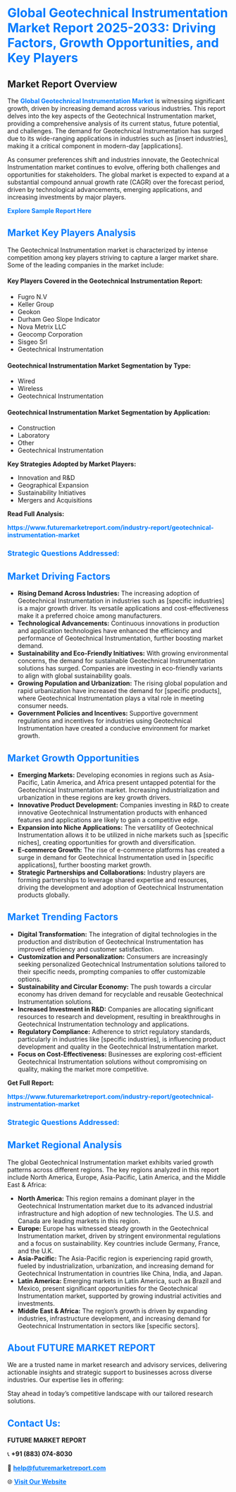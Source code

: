 <h1 style="color: #007BFF;">Global Geotechnical Instrumentation Market Report 2025-2033: Driving Factors, Growth Opportunities, and Key Players</h1>

<section id="overview">
<h2>Market Report Overview</h2>
<p>The <a href="https://www.futuremarketreport.com/industry-report/geotechnical-instrumentation-market" style="color: #007BFF; text-decoration: none;"><strong>Global Geotechnical Instrumentation Market</strong></a> is witnessing significant growth, driven by increasing demand across various industries. This report delves into the key aspects of the Geotechnical Instrumentation market, providing a comprehensive analysis of its current status, future potential, and challenges. The demand for Geotechnical Instrumentation has surged due to its wide-ranging applications in industries such as [insert industries], making it a critical component in modern-day [applications].</p>
<p>As consumer preferences shift and industries innovate, the Geotechnical Instrumentation market continues to evolve, offering both challenges and opportunities for stakeholders. The global market is expected to expand at a substantial compound annual growth rate (CAGR) over the forecast period, driven by technological advancements, emerging applications, and increasing investments by major players.</p>
</section>

<section id="overview">
<p><a href="https://www.futuremarketreport.com/request-sample/reportId=97466" style="color: #007BFF; text-decoration: none;"><strong>Explore Sample Report Here</strong></a></p>
</section>

<section id="key-players">
<h2 style="color: #007BFF;">Market Key Players Analysis</h2>
<p>The Geotechnical Instrumentation market is characterized by intense competition among key players striving to capture a larger market share. Some of the leading companies in the market include:</p>
<h4>Key Players Covered in the Geotechnical Instrumentation Report:</h4>
<ul><li>Fugro N.V</li><li>Keller Group</li><li>Geokon</li><li>Durham Geo Slope Indicator</li><li>Nova Metrix LLC</li><li>Geocomp Corporation</li><li>Sisgeo Srl</li><li>Geotechnical Instrumentation</li></ul>
<h4>Geotechnical Instrumentation Market Segmentation by Type:</h4>
<ul><li>Wired</li><li>Wireless</li><li>Geotechnical Instrumentation</li></ul>

<h4>Geotechnical Instrumentation Market Segmentation by Application:</h4>
<ul><li>Construction</li><li>Laboratory</li><li>Other</li><li>Geotechnical Instrumentation</li></ul>
<p><strong>Key Strategies Adopted by Market Players:</strong></p>
<ul>
<li>Innovation and R&D</li>
<li>Geographical Expansion</li>
<li>Sustainability Initiatives</li>
<li>Mergers and Acquisitions</li>
</ul>
</section>

<section>
<p><strong>Read Full Analysis: </strong></p><a href="https://www.futuremarketreport.com/industry-report/geotechnical-instrumentation-market" style="color: #007BFF; text-decoration: none;"><strong>https://www.futuremarketreport.com/industry-report/geotechnical-instrumentation-market</strong></a>
<h3 style="color: #007BFF;">Strategic Questions Addressed:</h3>
</section>

<section id="driving-factors">
<h2 style="color: #007BFF;">Market Driving Factors</h2>
<ul>
<li><strong>Rising Demand Across Industries:</strong> The increasing adoption of Geotechnical Instrumentation in industries such as [specific industries] is a major growth driver. Its versatile applications and cost-effectiveness make it a preferred choice among manufacturers.</li>
<li><strong>Technological Advancements:</strong> Continuous innovations in production and application technologies have enhanced the efficiency and performance of Geotechnical Instrumentation, further boosting market demand.</li>
<li><strong>Sustainability and Eco-Friendly Initiatives:</strong> With growing environmental concerns, the demand for sustainable Geotechnical Instrumentation solutions has surged. Companies are investing in eco-friendly variants to align with global sustainability goals.</li>
<li><strong>Growing Population and Urbanization:</strong> The rising global population and rapid urbanization have increased the demand for [specific products], where Geotechnical Instrumentation plays a vital role in meeting consumer needs.</li>
<li><strong>Government Policies and Incentives:</strong> Supportive government regulations and incentives for industries using Geotechnical Instrumentation have created a conducive environment for market growth.</li>
</ul>
</section>

<section id="growth-opportunities">
<h2 style="color: #007BFF;">Market Growth Opportunities</h2>
<ul>
<li><strong>Emerging Markets:</strong> Developing economies in regions such as Asia-Pacific, Latin America, and Africa present untapped potential for the Geotechnical Instrumentation market. Increasing industrialization and urbanization in these regions are key growth drivers.</li>
<li><strong>Innovative Product Development:</strong> Companies investing in R&D to create innovative Geotechnical Instrumentation products with enhanced features and applications are likely to gain a competitive edge.</li>
<li><strong>Expansion into Niche Applications:</strong> The versatility of Geotechnical Instrumentation allows it to be utilized in niche markets such as [specific niches], creating opportunities for growth and diversification.</li>
<li><strong>E-commerce Growth:</strong> The rise of e-commerce platforms has created a surge in demand for Geotechnical Instrumentation used in [specific applications], further boosting market growth.</li>
<li><strong>Strategic Partnerships and Collaborations:</strong> Industry players are forming partnerships to leverage shared expertise and resources, driving the development and adoption of Geotechnical Instrumentation products globally.</li>
</ul>
</section>

<section id="trending-factors">
<h2 style="color: #007BFF;">Market Trending Factors</h2>
<ul>
<li><strong>Digital Transformation:</strong> The integration of digital technologies in the production and distribution of Geotechnical Instrumentation has improved efficiency and customer satisfaction.</li>
<li><strong>Customization and Personalization:</strong> Consumers are increasingly seeking personalized Geotechnical Instrumentation solutions tailored to their specific needs, prompting companies to offer customizable options.</li>
<li><strong>Sustainability and Circular Economy:</strong> The push towards a circular economy has driven demand for recyclable and reusable Geotechnical Instrumentation solutions.</li>
<li><strong>Increased Investment in R&D:</strong> Companies are allocating significant resources to research and development, resulting in breakthroughs in Geotechnical Instrumentation technology and applications.</li>
<li><strong>Regulatory Compliance:</strong> Adherence to strict regulatory standards, particularly in industries like [specific industries], is influencing product development and quality in the Geotechnical Instrumentation market.</li>
<li><strong>Focus on Cost-Effectiveness:</strong> Businesses are exploring cost-efficient Geotechnical Instrumentation solutions without compromising on quality, making the market more competitive.</li>
</ul>
</section>

<section>
<p><strong>Get Full Report: </strong></p><a href="https://www.futuremarketreport.com/industry-report/geotechnical-instrumentation-market" style="color: #007BFF; text-decoration: none;"><strong>https://www.futuremarketreport.com/industry-report/geotechnical-instrumentation-market</strong></a>
<h3 style="color: #007BFF;">Strategic Questions Addressed:</h3>
</section>


<section id="regional-analysis">
<h2 style="color: #007BFF;">Market Regional Analysis</h2>
<p>The global Geotechnical Instrumentation market exhibits varied growth patterns across different regions. The key regions analyzed in this report include North America, Europe, Asia-Pacific, Latin America, and the Middle East & Africa:</p>
<ul>
<li><strong>North America:</strong> This region remains a dominant player in the Geotechnical Instrumentation market due to its advanced industrial infrastructure and high adoption of new technologies. The U.S. and Canada are leading markets in this region.</li>
<li><strong>Europe:</strong> Europe has witnessed steady growth in the Geotechnical Instrumentation market, driven by stringent environmental regulations and a focus on sustainability. Key countries include Germany, France, and the U.K.</li>
<li><strong>Asia-Pacific:</strong> The Asia-Pacific region is experiencing rapid growth, fueled by industrialization, urbanization, and increasing demand for Geotechnical Instrumentation in countries like China, India, and Japan.</li>
<li><strong>Latin America:</strong> Emerging markets in Latin America, such as Brazil and Mexico, present significant opportunities for the Geotechnical Instrumentation market, supported by growing industrial activities and investments.</li>
<li><strong>Middle East & Africa:</strong> The region’s growth is driven by expanding industries, infrastructure development, and increasing demand for Geotechnical Instrumentation in sectors like [specific sectors].</li>
</ul>
</section>

<footer>
<h2 style="color: #007BFF;">About FUTURE MARKET REPORT</h2>
<p>We are a trusted name in market research and advisory services, delivering actionable insights and strategic support to businesses across diverse industries. Our expertise lies in offering:</p>

<p>Stay ahead in today’s competitive landscape with our tailored research solutions.</p>

<h2 style="color: #007BFF;">Contact Us:</h2>
<p><strong>FUTURE MARKET REPORT</strong></p>
<p>📞 <strong>+91 (883) 074-8030</strong></p>
<p>📧 <strong><a href="mailto:help@futuremarketreport.com" style="color: #007BFF;">help@futuremarketreport.com</a></strong></p>
<p>🌐 <strong><a href="https://www.futuremarketreport.com/" style="color: #007BFF;">Visit Our Website</a></strong></p>
</footer>